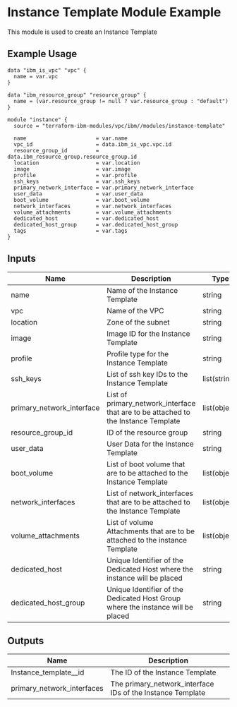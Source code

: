 # Instance Template Module Example

This module is used to create an Instance Template

## Example Usage
```
data "ibm_is_vpc" "vpc" {
  name = var.vpc
}

data "ibm_resource_group" "resource_group" {
  name = (var.resource_group != null ? var.resource_group : "default")
}

module "instance" {
  source = "terraform-ibm-modules/vpc/ibm//modules/instance-template"

  name                      = var.name
  vpc_id                    = data.ibm_is_vpc.vpc.id
  resource_group_id         = data.ibm_resource_group.resource_group.id
  location                  = var.location
  image                     = var.image
  profile                   = var.profile
  ssh_keys                  = var.ssh_keys
  primary_network_interface = var.primary_network_interface
  user_data                 = var.user_data
  boot_volume               = var.boot_volume
  network_interfaces        = var.network_interfaces
  volume_attachments        = var.volume_attachments
  dedicated_host            = var.dedicated_host
  dedicated_host_group      = var.dedicated_host_group
  tags                      = var.tags
}
```

<!-- BEGINNING OF PRE-COMMIT-TERRAFORM DOCS HOOK -->

## Inputs

| Name                              | Description                                           | Type   | Default | Required |
|-----------------------------------|-------------------------------------------------------|--------|---------|----------|
| name | Name of the Instance Template | string | n/a | yes |
| vpc | Name of the VPC | string | n/a | yes |
| location | Zone of the subnet  | string | n/a | yes |
| image | Image ID for the Instance Template  | string | n/a | yes |
| profile | Profile type for the Instance Template | string | n/a | yes |
| ssh\_keys | List of ssh key IDs to the Instance Template  | list(string) | n/a | yes |
| primary\_network\_interface | List of primary_network_interface that are to be attached to the Instance Template  | list(object) | n/a | yes |
| resource\_group\_id | ID of the resource group | string | n/a | no |
| user\_data | User Data for the Instance Template  | string | n/a | no |
| boot\_volume | List of boot volume that are to be attached to the Instance Template| list(object) | n/a | no |
| network\_interfaces | List of network_interfaces that are to be attached to the Instance Template  | list(object) | n/a | no |
| volume\_attachments | List of volume Attachments that are to be attached to the instance Template  | list(object) | n/a | no |
| dedicated\_host | Unique Identifier of the Dedicated Host where the instance will be placed | string | n/a | no |
| dedicated\_host\_group | Unique Identifier of the Dedicated Host Group where the instance will be placed  | string | n/a | no |

## Outputs

| Name | Description |
|------|-------------|
| Instance\_template_\_id | The ID of the Instance Template |
| primary\_network\_interfaces | The primary_network_interface IDs of the Instance Template |

<!-- END OF PRE-COMMIT-TERRAFORM DOCS HOOK -->
